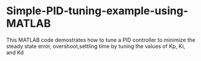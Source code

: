 # Simple-PID-tuning-example-using-MATLAB
This MATLAB code demostrates how to tune a PID controller to minimize the steady state error, overshoot,settling time by tuning the values of Kp, Ki, and Kd

